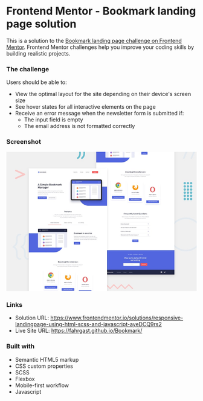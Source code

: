 # Frontend Mentor - Bookmark landing page solution

This is a solution to the [Bookmark landing page challenge on Frontend Mentor](https://www.frontendmentor.io/challenges/bookmark-landing-page-5d0b588a9edda32581d29158). Frontend Mentor challenges help you improve your coding skills by building realistic projects. 

### The challenge

Users should be able to:

- View the optimal layout for the site depending on their device's screen size
- See hover states for all interactive elements on the page
- Receive an error message when the newsletter form is submitted if:
  - The input field is empty
  - The email address is not formatted correctly

### Screenshot

![](./design/desktop-preview.jpg)

### Links

- Solution URL: https://www.frontendmentor.io/solutions/responsive-landingpage-using-html-scss-and-javascript-ayeDCQ9rs2
- Live Site URL: https://fahrgast.github.io/Bookmark/

### Built with

- Semantic HTML5 markup
- CSS custom properties
- SCSS
- Flexbox
- Mobile-first workflow
- Javascript

